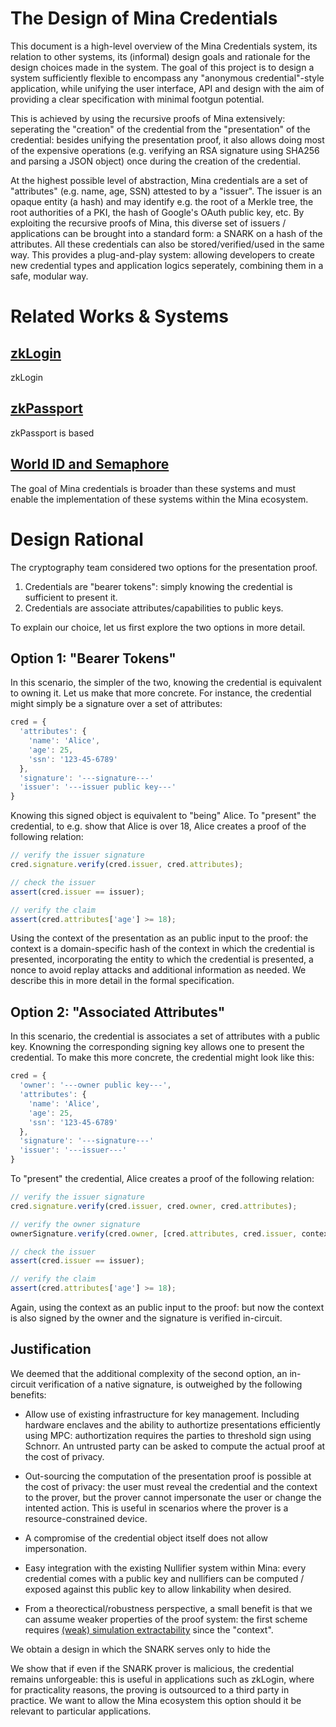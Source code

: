 # The Design of Mina Credentials

This document is a high-level overview of the Mina Credentials system,
its relation to other systems, its (informal) design goals and rationale for the design choices made in the system.
The goal of this project is to design a system sufficiently flexible to encompass any "anonymous credential"-style application,
while unifying the user interface, API and design with the aim of providing a clear specification with minimal footgun potential.

This is achieved by using the recursive proofs of Mina extensively:
seperating the "creation" of the credential from the "presentation" of the credential:
besides unifying the presentation proof, it also allows doing most of the expensive operations (e.g. verifying an RSA signature using SHA256 and parsing a JSON object) once during the creation of the credential.

At the highest possible level of abstraction, Mina credentials
are a set of "attributes" (e.g. name, age, SSN) attested to by a "issuer".
The issuer is an opaque entity (a hash) and may identify e.g. the root of a Merkle tree,
the root authorities of a PKI, the hash of Google's OAuth public key, etc.
By exploiting the recursive proofs of Mina, this diverse set of issuers / applications
can be brought into a standard form: a SNARK on a hash of the attributes.
All these credentials can also be stored/verified/used in the same way.
This provides a plug-and-play system:
allowing developers to create new credential types and application logics seperately, combining them in a safe, modular way.

# Related Works & Systems

## [zkLogin](https://docs.sui.io/concepts/cryptography/zklogin)

zkLogin

## [zkPassport](https://zkpassport.id/)

zkPassport is based

## [World ID and Semaphore](https://worldcoin.org/blog/worldcoin/intro-zero-knowledge-proofs-semaphore-application-world-id)


The goal of Mina credentials is broader than these systems and must enable
the implementation of these systems within the Mina ecosystem.

# Design Rational

The cryptography team considered two options for the presentation proof.

1. Credentials are "bearer tokens": simply knowing the credential is sufficient to present it.
2. Credentials are associate attributes/capabilities to public keys.

To explain our choice, let us first explore the two options in more detail.

## Option 1: "Bearer Tokens"

In this scenario, the simpler of the two, knowing the credential is equivalent to owning it.
Let us make that more concrete. For instance, the credential might simply be a signature over a set of attributes:

```javascript
cred = {
  'attributes': {
    'name': 'Alice',
    'age': 25,
    'ssn': '123-45-6789'
  },
  'signature': '---signature---'
  'issuer': '---issuer public key---'
}
```

Knowing this signed object is equivalent to "being" Alice.
To "present" the credential, to e.g. show that Alice is over 18, Alice creates a proof of the following relation:

```javascript
// verify the issuer signature
cred.signature.verify(cred.issuer, cred.attributes);

// check the issuer
assert(cred.issuer == issuer);

// verify the claim
assert(cred.attributes['age'] >= 18);
```

Using the context of the presentation as an public input to the proof:
the context is a domain-specific hash of the context in which the credential is presented,
incorporating the entity to which the credential is presented, a nonce to avoid replay attacks and additional information as needed.
We describe this in more detail in the formal specification.

## Option 2: "Associated Attributes"

In this scenario, the credential is associates a set of attributes with a public key.
Knowning the corresponding signing key allows one to present the credential.
To make this more concrete, the credential might look like this:

```javascript
cred = {
  'owner': '---owner public key---',
  'attributes': {
    'name': 'Alice',
    'age': 25,
    'ssn': '123-45-6789'
  },
  'signature': '---signature---'
  'issuer': '---issuer---'
}
```

To "present" the credential, Alice creates a proof of the following relation:

```javascript
// verify the issuer signature
cred.signature.verify(cred.issuer, cred.owner, cred.attributes);

// verify the owner signature
ownerSignature.verify(cred.owner, [cred.attributes, cred.issuer, context]);

// check the issuer
assert(cred.issuer == issuer);

// verify the claim
assert(cred.attributes['age'] >= 18);
```

Again, using the context as an public input to the proof: but now the context is also signed by the owner
and the signature is verified in-circuit.

## Justification

We deemed that the additional complexity of the second option,
an in-circuit verification of a native signature,
is outweighed by the following benefits:

- Allow use of existing infrastructure for key management.
  Including hardware enclaves and the ability to authortize presentations efficiently using MPC:
  authortization requires the parties to threshold sign using Schnorr.
  An untrusted party can be asked to compute the actual proof at the cost of privacy.

- Out-sourcing the computation of the presentation proof is possible at the cost of privacy:
  the user must reveal the credential and the context to the prover, but the prover cannot impersonate the user or change the intented action.
  This is useful in scenarios where the prover is a resource-constrained device.

- A compromise of the credential object itself does not allow impersonation.

- Easy integration with the existing Nullifier system within Mina: every credential comes with a public key
  and nullifiers can be computed / exposed against this public key to allow linkability when desired.

- From a theorectical/robustness perspective, a small benefit is that we can assume weaker properties of the proof system:
  the first scheme requires [(weak) simulation extractability](https://eprint.iacr.org/2020/1306.pdf) since the "context".

We obtain a design in which the SNARK serves only to hide the

We show that if even if the SNARK prover is malicious, the credential remains unforgeable:
this is useful in applications such as zkLogin, where for practicality reasons, the proving is outsourced to a third party in practice.
We want to allow the Mina ecosystem this option should it be relevant to particular applications.
